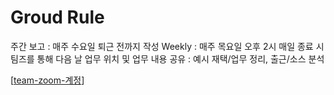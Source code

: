 # Groud Rule

주간 보고 : 매주 수요일 퇴근 전까지 작성
Weekly : 매주 목요일 오후 2시
매일 종료 시 팀즈를 통해 다음 날 업무 위치 및 업무 내용 공유  : 예시 재택/업무 정리, 출근/소스 분석

[[team-zoom-계정]]

[//begin]: # "Autogenerated link references for markdown compatibility"
[team-zoom-계정]: team-zoom-계정.md "Team Zoom 계정"
[//end]: # "Autogenerated link references"
